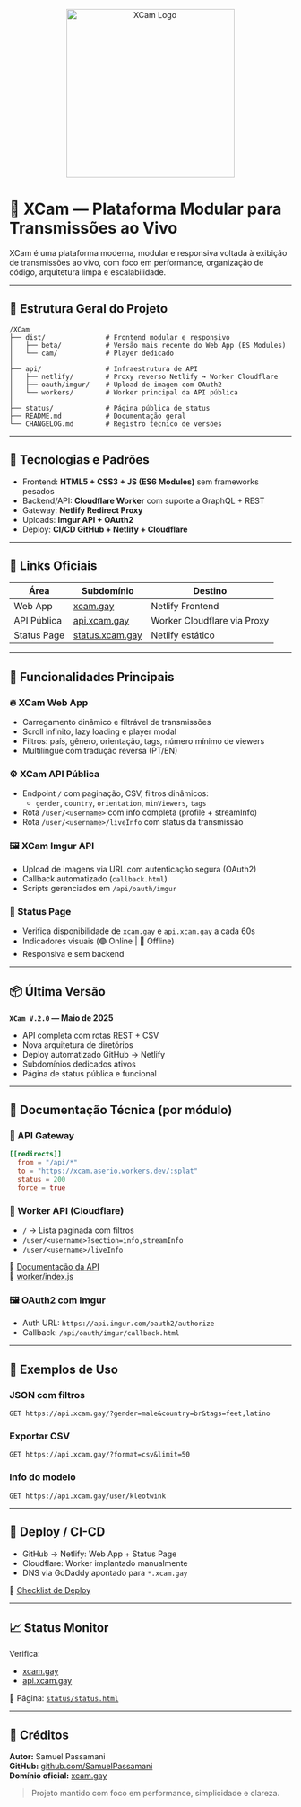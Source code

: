 <p align="center">
  <img src="https://xcam.site.my.eu.org/0:/logo2.png" alt="XCam Logo" width="300"/>
</p>

# 📡 XCam — Plataforma Modular para Transmissões ao Vivo

XCam é uma plataforma moderna, modular e responsiva voltada à exibição de transmissões ao vivo, com foco em performance, organização de código, arquitetura limpa e escalabilidade.

---

## 📁 Estrutura Geral do Projeto

```
/XCam
├── dist/               # Frontend modular e responsivo
│   ├── beta/           # Versão mais recente do Web App (ES Modules)
│   └── cam/            # Player dedicado
│
├── api/                # Infraestrutura de API
│   ├── netlify/        # Proxy reverso Netlify → Worker Cloudflare
│   ├── oauth/imgur/    # Upload de imagem com OAuth2
│   └── workers/        # Worker principal da API pública
│
├── status/             # Página pública de status
├── README.md           # Documentação geral
└── CHANGELOG.md        # Registro técnico de versões
```

---

## 🧠 Tecnologias e Padrões

- Frontend: **HTML5 + CSS3 + JS (ES6 Modules)** sem frameworks pesados
- Backend/API: **Cloudflare Worker** com suporte a GraphQL + REST
- Gateway: **Netlify Redirect Proxy**
- Uploads: **Imgur API + OAuth2**
- Deploy: **CI/CD GitHub + Netlify + Cloudflare**

---

## 🔗 Links Oficiais

| Área         | Subdomínio                 | Destino                     |
|--------------|----------------------------|-----------------------------|
| Web App      | [xcam.gay](https://xcam.gay)        | Netlify Frontend           |
| API Pública  | [api.xcam.gay](https://api.xcam.gay) | Worker Cloudflare via Proxy|
| Status Page  | [status.xcam.gay](https://status.xcam.gay) | Netlify estático     |

---

## 🚀 Funcionalidades Principais

### 🔥 XCam Web App

- Carregamento dinâmico e filtrável de transmissões
- Scroll infinito, lazy loading e player modal
- Filtros: país, gênero, orientação, tags, número mínimo de viewers
- Multilíngue com tradução reversa (PT/EN)

### ⚙️ XCam API Pública

- Endpoint `/` com paginação, CSV, filtros dinâmicos:
  - `gender`, `country`, `orientation`, `minViewers`, `tags`
- Rota `/user/<username>` com info completa (profile + streamInfo)
- Rota `/user/<username>/liveInfo` com status da transmissão

### 🖼️ XCam Imgur API

- Upload de imagens via URL com autenticação segura (OAuth2)
- Callback automatizado (`callback.html`)
- Scripts gerenciados em `/api/oauth/imgur`

### 📶 Status Page

- Verifica disponibilidade de `xcam.gay` e `api.xcam.gay` a cada 60s
- Indicadores visuais (🟢 Online | 🔴 Offline)
- Responsiva e sem backend

---

## 📦 Última Versão

**`XCam V.2.0` — Maio de 2025**

- API completa com rotas REST + CSV
- Nova arquitetura de diretórios
- Deploy automatizado GitHub → Netlify
- Subdomínios dedicados ativos
- Página de status pública e funcional

---

## 📄 Documentação Técnica (por módulo)

### 🧭 API Gateway

```toml
[[redirects]]
  from = "/api/*"
  to = "https://xcam.aserio.workers.dev/:splat"
  status = 200
  force = true
```

### 📡 Worker API (Cloudflare)

- `/` → Lista paginada com filtros
- `/user/<username>?section=info,streamInfo`
- `/user/<username>/liveInfo`

🔗 [Documentação da API](https://api.xcam.gay)  
📁 [worker/index.js](./api/workers/index.js)

### 🖼️ OAuth2 com Imgur

- Auth URL: `https://api.imgur.com/oauth2/authorize`
- Callback: `/api/oauth/imgur/callback.html`

---

## 🧪 Exemplos de Uso

### JSON com filtros

```
GET https://api.xcam.gay/?gender=male&country=br&tags=feet,latino
```

### Exportar CSV

```
GET https://api.xcam.gay/?format=csv&limit=50
```

### Info do modelo

```
GET https://api.xcam.gay/user/kleotwink
```

---

## 🧩 Deploy / CI-CD

- GitHub → Netlify: Web App + Status Page
- Cloudflare: Worker implantado manualmente
- DNS via GoDaddy apontado para `*.xcam.gay`

🔧 [Checklist de Deploy](./api/netlify/deploy-check.md)

---

## 📈 Status Monitor

Verifica:
- [xcam.gay](https://xcam.gay)
- [api.xcam.gay](https://api.xcam.gay)

📄 Página: [`status/status.html`](./status/status.html)

---

## 🧠 Créditos

**Autor:** Samuel Passamani  
**GitHub:** [github.com/SamuelPassamani](https://github.com/SamuelPassamani)  
**Domínio oficial:** [xcam.gay](https://xcam.gay)

> Projeto mantido com foco em performance, simplicidade e clareza.